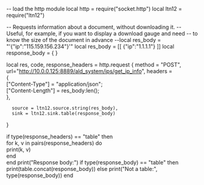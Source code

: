 -- load the http module
local http = require("socket.http")
local ltn12 = require("ltn12")

-- Requests information about a document, without downloading it.
-- Useful, for example, if you want to display a download gauge and need
-- to know the size of the document in advance
--local res_body = "\'{\"ip\":\"115.159.156.234\"}\'"
local res_body = [[ {"ip":"1.1.1.1"} ]]
local response_body = { }

local res, code, response_headers = http.request {
    method = "POST",
    url="http://10.0.0.125:8889/ald_system/ips/get_ip_info",
    headers =  
      {  
          ["Content-Type"] = "application/json";  
          ["Content-Length"] = res_body:len();  
      },

      source = ltn12.source.string(res_body),  
      sink = ltn12.sink.table(response_body)
}  

if type(response_headers) == "table" then  
  for k, v in pairs(response_headers) do  
    print(k, v)  
  end  
end
print("Response body:")
if type(response_body) == "table" then
  print(table.concat(response_body))
else
  print("Not a table:", type(response_body))
end


